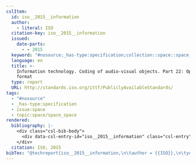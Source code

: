 ```yaml
---
cslItem:
  id: iso__2015__information
  author:
    - literal: ISO
  citation-key: iso__2015__information
  issued:
    date-parts:
      - - 2015
  keyword: "#nosource;_has-type:specification;collection::space::space_space"
  language: en
  title: >-
    Information technology. Coding of audio-visual objects. Part 22: Open font
    format
  type: report
  URL: http://standards.iso.org/ittf/PubliclyAvailableStandards/
tags:
  - "#nosource"
  - _has-type:specification
  - issue:space
  - topic:space/space_space
rendered:
  bibliography: |-
    <div class="csl-bib-body">
      <div data-csl-entry-id="iso__2015__information" class="csl-entry">ISO 2015 <i>Information technology. Coding of audio-visual objects. Part 22: Open font format</i>. Available at: <a href='http://standards.iso.org/ittf/PubliclyAvailableStandards/.'>http://standards.iso.org/ittf/PubliclyAvailableStandards/.</a></div>
    </div>
  citation: ISO, 2015
bibTex: "@techreport{iso__2015__information,\n\tauthor = {{ISO}},\n\tyear = {2015},\n\ttitle = {Information technology. {Coding} of audio-visual objects. {Part} 22: Open font format},\n\thowpublished = {http://standards.iso.org/ittf/PubliclyAvailableStandards/},\n}\n\n"
---
```

